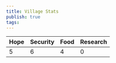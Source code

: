 ```yaml
---
title: Village Stats
publish: true
tags:
---
```


| Hope | Security | Food | Research |
| ---- | -------- | ---- | -------- |
| 5    | 6        | 4    | 0        |
